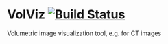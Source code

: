 # VolViz [![Build Status](https://travis-ci.org/ithron/VolViz.svg?branch=develop)](https://travis-ci.org/ithron/VolViz)
Volumetric image visualization tool, e.g. for CT images
